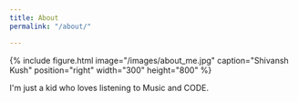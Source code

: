 ```yaml
---
title: About
permalink: "/about/"

---
```

{% include figure.html image="/images/about_me.jpg" caption="Shivansh Kush" position="right" width="300" height="800" %}

I'm just a kid who loves listening to Music and CODE.



